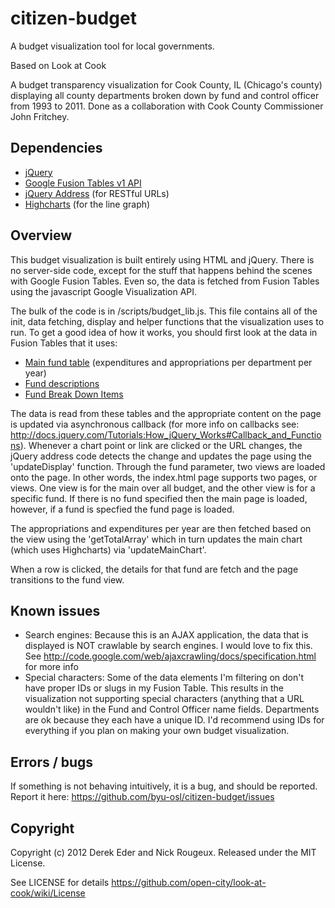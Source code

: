 citizen-budget
==============

A budget visualization tool for local governments.

Based on Look at Cook

A budget transparency visualization for Cook County, IL (Chicago's county) displaying all county departments broken down by fund and control officer from 1993 to 2011. Done as a collaboration with Cook County Commissioner John Fritchey.

Dependencies
------------

- [jQuery](http://jquery.com)
- [Google Fusion Tables v1 API](https://developers.google.com/fusiontables/docs/v1/getting_started)
- [jQuery Address](http://www.asual.com/jquery/address/) (for RESTful URLs)
- [Highcharts](http://www.highcharts.com/) (for the line graph)

Overview
--------

This budget visualization is built entirely using HTML and jQuery. There is no server-side code, except for the stuff that happens behind the scenes with Google Fusion Tables. Even so, the data is fetched from Fusion Tables using the javascript Google Visualization API.

The bulk of the code is in /scripts/budget_lib.js. This file contains all of the init, data fetching, display and helper functions that the visualization uses to run. To get a good idea of how it works, you should first look at the data in Fusion Tables that it uses:

 - [Main fund table](https://www.google.com/fusiontables/DataSource?docid=1WAx1a_FduyZIme5LG2LwkLgoqKfXahlagTctJ_o) (expenditures and appropriations per department per year)
 - [Fund descriptions](https://www.google.com/fusiontables/DataSource?docid=1qrXUrlwMlihxJiBDLcLQFE5w-4lvrR3YWcuj2EE)
 - [Fund Break Down Items](https://www.google.com/fusiontables/DataSource?docid=1WAx1a_FduyZIme5LG2LwkLgoqKfXahlagTctJ_o)

The data is read from these tables and the appropriate content on the page is updated via asynchronous callback (for more info on callbacks see: http://docs.jquery.com/Tutorials:How_jQuery_Works#Callback_and_Functions). Whenever a chart point or link are clicked or the URL changes, the jQuery address code detects the change and updates the page using the 'updateDisplay' function. Through the fund parameter, two views are loaded onto the page.  In other words, the index.html page supports two pages, or views.  One view is for the main over all budget, and the other view is for a specific fund.  If there is no fund specified then the main page is loaded, however, if a fund is specfied the fund page is loaded.

The appropriations and expenditures per year are then fetched based on the view using the 'getTotalArray' which in turn updates the main chart (which uses Highcharts) via 'updateMainChart'. 

When a row is clicked, the details for that fund are fetch and the page transitions to the fund view.

Known issues
------------

 - Search engines: Because this is an AJAX application, the data that is displayed is NOT crawlable by search engines. I would love to fix this. See http://code.google.com/web/ajaxcrawling/docs/specification.html for more info
 - Special characters: Some of the data elements I'm filtering on don't have proper IDs or slugs in my Fusion Table. This results in the visualization not supporting special characters (anything that a URL wouldn't like) in the Fund and Control Officer name fields. Departments are ok because they each have a unique ID. I'd recommend using IDs for everything if you plan on making your own budget visualization.

Errors / bugs
-------------

If something is not behaving intuitively, it is a bug, and should be reported.
Report it here: https://github.com/byu-osl/citizen-budget/issues


Copyright
---------

Copyright (c) 2012 Derek Eder and Nick Rougeux. Released under the MIT License.

See LICENSE for details https://github.com/open-city/look-at-cook/wiki/License
